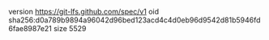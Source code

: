 version https://git-lfs.github.com/spec/v1
oid sha256:d0a789b9894a96042d96bed123acd4c4d0eb96d9542d81b5946fd6fae8987e21
size 5529

